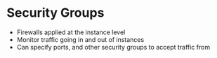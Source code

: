 # Security Groups

- Firewalls applied at the instance level
- Monitor traffic going in and out of instances
- Can specify ports, and other security groups to accept traffic from

